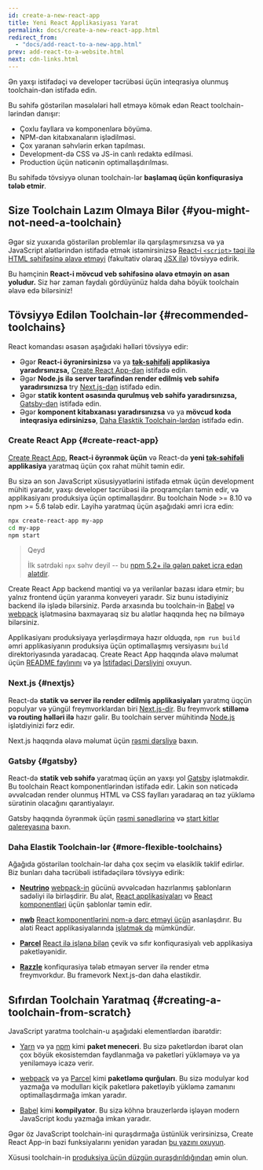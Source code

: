 ```yaml
---
id: create-a-new-react-app
title: Yeni React Applikasiyası Yarat
permalink: docs/create-a-new-react-app.html
redirect_from:
  - "docs/add-react-to-a-new-app.html"
prev: add-react-to-a-website.html
next: cdn-links.html
---
```


Ən yaxşı istifadəçi və developer təcrübəsi üçün inteqrasiya olunmuş toolchain-dən istifadə edin.

Bu səhifə göstərilən məsələləri həll etməyə kömək edən React toolchain-lərindən danışır:

* Çoxlu fayllara və komponenlərə böyümə.
* NPM-dən kitabxanaların işlədilməsi.
* Çox yaranan səhvlərin erkən tapılması.
* Development-də CSS və JS-in canlı redaktə edilməsi.
* Production üçün nəticənin optimallaşdırılması.

Bu səhifədə tövsiyyə olunan toolchain-lər **başlamaq üçün konfiqurasiya tələb etmir**.

## Size Toolchain Lazım Olmaya Bilər {#you-might-not-need-a-toolchain}

Əgər siz yuxarıda göstərilən problemlər ilə qarşılaşmırsınızsa və ya JavaScript  alətlərindən istifadə etmək istəmirsinizsə [React-i `<script>` təqi ilə HTML səhifəsinə əlavə etməyi](/docs/add-react-to-a-website.html) (fakultativ olaraq [JSX ilə](/docs/add-react-to-a-website.html#optional-try-react-with-jsx)) tövsiyyə edirik.

Bu həmçinin **React-i mövcud veb səhifəsinə əlavə etməyin ən asan yoludur.** Siz hər zaman faydalı gördüyünüz halda daha böyük toolchain əlavə edə bilərsiniz!

## Tövsiyyə Edilən Toolchain-lər {#recommended-toolchains}

React komandası əsasən aşağıdaki həlləri tövsiyyə edir:

- Əgər **React-i öyrənirsinizsə** və ya **[tək-səhifəli](/docs/glossary.html#single-page-application) applikasiya yaradırsınızsa,** [Create React App-dən](#create-react-app) istifadə edin.
- Əgər **Node.js ilə server tərəfindən render edilmiş veb səhifə yaradırsınızsa** try [Next.js-dən](#nextjs) istifadə edin.
- Əgər **statik kontent əsasında qurulmuş veb səhifə yaradırsınızsa,** [Gatsby-dən](#gatsby) istifadə edin.
- Əgər **komponent kitabxanası yaradırsınızsa** və ya **mövcud koda inteqrasiya edirsinizsə**, [Daha Elasktik Toolchain-lərdən](#more-flexible-toolchains) istifadə edin.

### Create React App {#create-react-app}

[Create React App](https://github.com/facebookincubator/create-react-app), **React-i öyrənmək üçün** və React-də **yeni [tək-səhifəli](/docs/glossary.html#single-page-application) applikasiya** yaratmaq üçün çox rahat mühit təmin edir.

Bu sizə ən son JavaScript xüsusiyyətlərini istifadə etmək üçün development mühiti yaradır, yaxşı developer təcrübəsi ilə proqramçıları təmin edir, və applikasiyanı produksiya üçün optimallaşdırır. Bu toolchain Node >= 8.10 və npm >= 5.6 tələb edir. Layihə yaratmaq üçün aşağıdaki əmri icra edin:

```bash
npx create-react-app my-app
cd my-app
npm start
```

>Qeyd
>
>İlk sətrdəki `npx` səhv deyil -- bu [npm 5.2+ ilə gələn paket icra edən alətdir](https://medium.com/@maybekatz/introducing-npx-an-npm-package-runner-55f7d4bd282b).

Create React App backend məntiqi və ya verilənlər bazası idarə etmir; bu yalnız frontend üçün yaranma konveyeri yaradır. Siz bunu istədiyiniz backend ilə işlədə bilərsiniz. Pərdə arxasında bu toolchain-in [Babel](https://babeljs.io/) və [webpack](https://webpack.js.org/) işlətməsinə baxmayaraq siz bu alətlər haqqında heç nə bilməyə bilərsiniz.

Applikasiyanı produksiyaya yerləşdirməya hazır olduqda, `npm run build` əmri  applikasiyanın produksiya üçün optimallaşmış versiyasını `build` direktoriyasında yaradacaq. Create React App haqqında əlavə məlumat üçün [README faylınını](https://github.com/facebookincubator/create-react-app#create-react-app--) və ya [İstifadəçi Dərsliyini](https://facebook.github.io/create-react-app/) oxuyun.

### Next.js {#nextjs}

React-də **statik və server ilə render edilmiş applikasiyaları** yaratmq üqçün populyar və yüngül freymvorklardan biri [Next.js-dir](https://nextjs.org/). Bu freymvork **stilləmə və routing həlləri ilə** hazır gəlir. Bu toolchain server mühitində [Node.js](https://nodejs.org/) işlətdiyinizi fərz edir.

Next.js haqqında əlavə məlumat üçün [rəsmi dərsliyə](https://nextjs.org/learn/) baxın.

### Gatsby {#gatsby}

React-də **statik veb səhifə** yaratmaq üçün ən yaxşı yol [Gatsby](https://www.gatsbyjs.org/) işlətməkdir. Bu toolchain React komponentlərindən istifadə edir. Lakin son nəticədə əvvəlcədən render olunmuş HTML və CSS faylları yaradaraq ən təz yükləmə sürətinin olacağını qarantiyalayır.

Gatsby haqqında öyrənmək üçün [rəsmi sənədlərinə](https://www.gatsbyjs.org/docs/) və [start kitlər qalereyasına](https://www.gatsbyjs.org/docs/gatsby-starters/) baxın.

### Daha Elastik Toolchain-lər {#more-flexible-toolchains}

Ağağıda göstərilən toolchain-lər daha çox seçim və elasiklik təklif edirlər. Biz bunları daha təcrübəli istifadəçilərə tövsiyyə edirik:

- **[Neutrino](https://neutrinojs.org/)** [webpack-in](https://webpack.js.org/) gücünü əvvəlcədən hazırlanmış şablonların sadəliyi ilə birləşdirir. Bu alət, [React applikasiyaları](https://neutrinojs.org/packages/react/) və [React komponentləri](https://neutrinojs.org/packages/react-components/) üçün şablonlar təmin edir.

- **[nwb](https://github.com/insin/nwb)** [React komponentlərini npm-ə dərc etməyi üçün](https://github.com/insin/nwb/blob/master/docs/guides/ReactComponents.md#developing-react-components-and-libraries-with-nwb) asanlaşdırır. Bu aləti React applikasiyalarında [işlətmək də](https://github.com/insin/nwb/blob/master/docs/guides/ReactApps.md#developing-react-apps-with-nwb) mümkündür.

- **[Parcel](https://parceljs.org/)** [React ilə işlənə bilən](https://parceljs.org/recipes.html#react) çevik və sıfır konfiqurasiyalı veb applikasiya paketləyənidir.

- **[Razzle](https://github.com/jaredpalmer/razzle)** konfiqurasiya tələb etməyən server ilə render etmə freymvorkdur. Bu framevork Next.js-dən daha elastikdir.

## Sıfırdan Toolchain Yaratmaq {#creating-a-toolchain-from-scratch}

JavaScript yaratma toolchain-u aşağıdaki elementlərdən ibarətdir:

* [Yarn](https://yarnpkg.com/) və ya [npm](https://www.npmjs.com/) kimi **paket meneceri**. Bu sizə paketlərdən ibarət olan çox böyük ekosistemdən faydlanmağa və paketləri yükləməyə və ya yeniləməyə icazə verir.

* [webpack](https://webpack.js.org/) və ya [Parcel](https://parceljs.org/) kimi **paketləmə qurğuları**. Bu sizə modulyar kod yazmağa və modulları kiçik paketlərə paketləyib yükləmə zamanını optimallaşdırmağa imkan yaradır.

* [Babel](https://babeljs.io/) kimi **kompilyator**. Bu sizə köhnə brauzerlərdə işləyən modern JavaScript kodu yazmağa imkan yaradır.

Əgər öz JavaScript toolchain-ini quraşdırmağa üstünlük verirsinizsə, Create React App-in bəzi funksiyalarını yenidən yaradan [bu yazını oxuyun](https://blog.usejournal.com/creating-a-react-app-from-scratch-f3c693b84658).

Xüsusi toolchain-in [produksiya üçün düzgün quraşdırıldığından](/docs/optimizing-performance.html#use-the-production-build) əmin olun.

